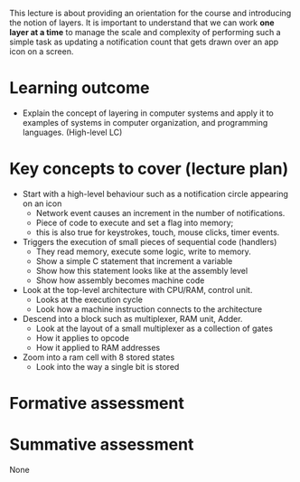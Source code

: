 This lecture is about providing an orientation for the course and introducing the notion of layers. It is important to understand that we can work **one layer at a time** to manage the scale and complexity of performing such a simple task as updating a notification count that gets drawn over an app icon on a screen.

# Learning outcome

* Explain the concept of layering in computer systems and apply it to examples of systems in computer organization, and programming  languages. (High-level LC)

# Key concepts to cover (lecture plan)

* Start with a high-level behaviour such as a notification circle appearing on an icon
	* Network event causes an increment in the number of notifications.
	* Piece of code to execute and set a flag into memory;
	* this is also true for keystrokes, touch, mouse clicks, timer events.
* Triggers the execution of small pieces of sequential code (handlers)
	* They read memory, execute some logic, write to memory.
	* Show a simple C statement that increment a variable
	* Show how this statement looks like at the assembly level
	* Show how assembly becomes machine code
* Look at the top-level architecture with CPU/RAM, control unit.
	* Looks at the execution cycle
	* Look how a machine instruction connects to the architecture
* Descend into a block such as multiplexer, RAM unit, Adder.
	* Look at the layout of a small multiplexer as a collection of gates
	* How it applies to opcode
	* How it applied to RAM addresses
* Zoom into a ram cell with 8 stored states
	* Look into the way a single bit is stored 

# Formative assessment


# Summative assessment
None